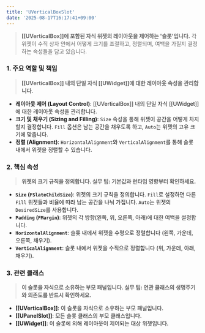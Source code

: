 ```yaml
---
title: 'UVerticalBoxSlot'
date: '2025-08-17T16:17:41+09:00'
---
```

> **[[UVerticalBox]]에 포함된 자식 위젯의 레이아웃을 제어하는 '슬롯'입니다.** 각 위젯이 수직 상자 안에서 어떻게 크기를 조절하고, 정렬되며, 여백을 가질지 결정하는 속성들을 담고 있습니다.

### **1. 주요 역할 및 책임**
> **[[UVerticalBox]] 내의 단일 자식 [[UWidget]]에 대한 레이아웃 속성을 관리합니다.**
* **레이아웃 제어 (Layout Control)**:
	[[UVerticalBox]] 내의 단일 자식 [[UWidget]]에 대한 레이아웃 속성을 관리합니다.
* **크기 및 채우기 (Sizing and Filling)**:
	`Size` 속성을 통해 위젯이 공간을 어떻게 차지할지 결정합니다. `Fill` 옵션은 남는 공간을 채우도록 하고, `Auto`는 위젯의 고유 크기에 맞춥니다.
* **정렬 (Alignment)**:
	`HorizontalAlignment`와 `VerticalAlignment`를 통해 슬롯 내에서 위젯을 정렬할 수 있습니다.

### **2. 핵심 속성**
> **위젯의 크기 규칙을 정의합니다. 실무 팁: 기본값과 런타임 영향부터 확인하세요.**
* **`Size` (`FSlateChildSize`)**:
	위젯의 크기 규칙을 정의합니다. `Fill`로 설정하면 다른 `Fill` 위젯들과 비율에 따라 남는 공간을 나눠 가집니다. `Auto`는 위젯의 `DesiredSize`를 사용합니다.
* **`Padding` (`FMargin`)**:
	위젯의 각 방향(왼쪽, 위, 오른쪽, 아래)에 대한 여백을 설정합니다.
* **`HorizontalAlignment`**:
	슬롯 내에서 위젯을 수평으로 정렬합니다 (왼쪽, 가운데, 오른쪽, 채우기).
* **`VerticalAlignment`**:
	슬롯 내에서 위젯을 수직으로 정렬합니다 (위, 가운데, 아래, 채우기).

### **3. 관련 클래스**
> **이 슬롯을 자식으로 소유하는 부모 패널입니다. 실무 팁: 연관 클래스의 생명주기와 의존도를 반드시 확인하세요.**
* **[[UVerticalBox]]**:
	이 슬롯을 자식으로 소유하는 부모 패널입니다.
* **[[UPanelSlot]]**:
	모든 슬롯 클래스의 부모 클래스입니다.
* **[[UWidget]]**:
	이 슬롯에 의해 레이아웃이 제어되는 대상 위젯입니다.
